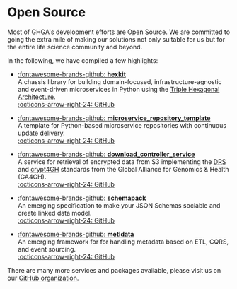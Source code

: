 # Open Source

Most of GHGA's development efforts are Open Source. We are committed to going
the extra mile of making our solutions not only suitable for us but for the
entire life science community and beyond.

In the following, we have compiled a few highlights:

<div class="grid cards" markdown>

- [:fontawesome-brands-github: __hexkit__](https://github.com/ghga-de/hexkit)   
    A chassis library for building
    domain-focused, infrastructure-agnostic and event-driven microservices
    in Python using the
    [Triple Hexagonal Architecture](./articles/2_triple_hexagonal.md).  
    [:octicons-arrow-right-24: GitHub](https://github.com/ghga-de/hexkit)
    
- [:fontawesome-brands-github: __microservice_repository_template__](https://github.com/ghga-de/microservice-repository-template)   
    A template for Python-based microservice repositories with continuous
    update delivery.  
    [:octicons-arrow-right-24: GitHub](https://github.com/ghga-de/microservice-repository-template)

- [:fontawesome-brands-github: __download_controller_service__](https://github.com/ghga-de/download-controller-service)   
    A service for retrieval of encrypted data from S3 implementing
    the [DRS](https://github.com/ga4gh/data-repository-service-schemas)
    and [crypt4GH](https://www.ga4gh.org/news/crypt4gh-a-secure-method-for-sharing-human-genetic-data/)
    standards from the Global Alliance for
    Genomics & Health (GA4GH).  
    [:octicons-arrow-right-24: GitHub](https://github.com/ghga-de/download-controller-service)

- [:fontawesome-brands-github: __schemapack__](https://github.com/ghga-de/schemapack)   
    An emerging specification to make your JSON Schemas sociable and create
    linked data model.  
    [:octicons-arrow-right-24: GitHub](https://github.com/ghga-de/schemapack)

- [:fontawesome-brands-github: __metldata__](https://github.com/ghga-de/metldata)   
    An emerging framework for for handling metadata based on ETL, CQRS,
    and event sourcing.  
    [:octicons-arrow-right-24: GitHub](https://github.com/ghga-de/metldata)

</div>

There are many more services and packages available, please visit us on
our [GitHub organization](https://github.com/ghga-de).